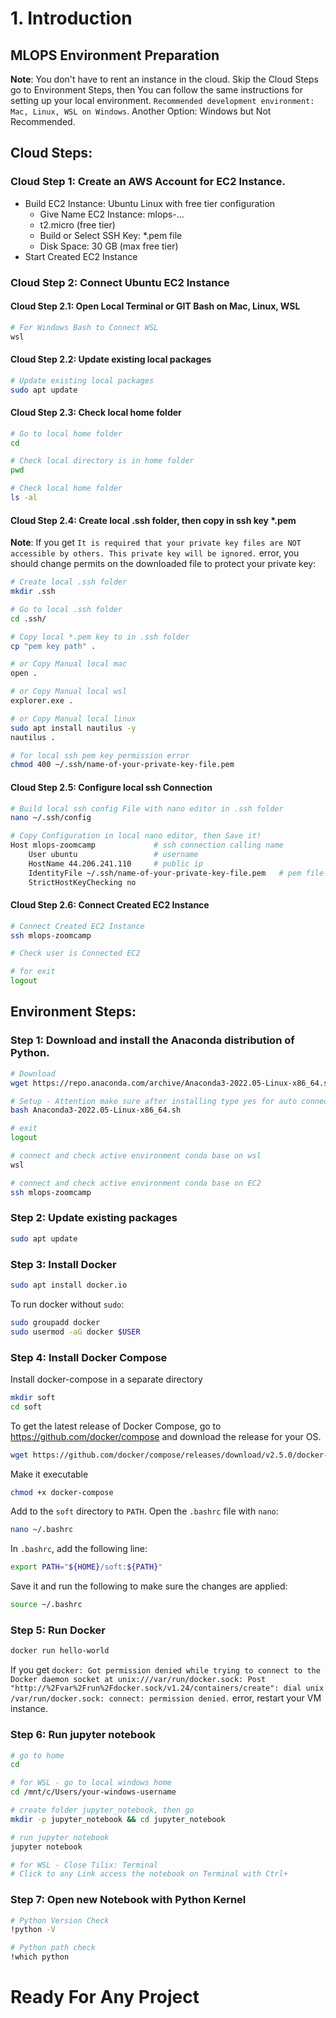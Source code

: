 # 1. Introduction


## MLOPS Environment Preparation

**Note**: You don't have to rent an instance in the cloud. Skip the Cloud Steps go to Environment Steps, then You can follow the same instructions 
for setting up your local environment. `Recommended development environment: Mac, Linux, WSL on Windows`. Another Option: Windows but Not Recommended.


## Cloud Steps:

### Cloud Step 1: Create an AWS Account for EC2 Instance.
- Build EC2 Instance: Ubuntu Linux with free tier configuration
	- Give Name EC2 Instance: mlops-... 
	- t2.micro (free tier)
	- Build or Select SSH Key: *.pem file 
	- Disk Space: 30 GB (max free tier)
- Start Created EC2 Instance


### Cloud Step 2: Connect Ubuntu EC2 Instance

#### Cloud Step 2.1: Open Local Terminal or GIT Bash on Mac, Linux, WSL

```sh
# For Windows Bash to Connect WSL
wsl
```

#### Cloud Step 2.2: Update existing local packages 

```sh
# Update existing local packages
sudo apt update
```

#### Cloud Step 2.3: Check local home folder

```sh
# Go to local home folder
cd

# Check local directory is in home folder
pwd

# Check local home folder
ls -al
```

#### Cloud Step 2.4: Create local .ssh folder, then copy in ssh key *.pem
**Note**: If you get `It is required that your private key files are NOT accessible by others. This private key will be ignored.` error, you should change permits on the downloaded file to protect your private key:

```sh
# Create local .ssh folder
mkdir .ssh

# Go to local .ssh folder
cd .ssh/

# Copy local *.pem key to in .ssh folder
cp "pem key path" .

# or Copy Manual local mac
open .

# or Copy Manual local wsl
explorer.exe .

# or Copy Manual local linux
sudo apt install nautilus -y
nautilus .

# for local ssh pem key permission error
chmod 400 ~/.ssh/name-of-your-private-key-file.pem
```

#### Cloud Step 2.5: Configure local ssh Connection

```sh
# Build local ssh config File with nano editor in .ssh folder
nano ~/.ssh/config

# Copy Configuration in local nano editor, then Save it! 
Host mlops-zoomcamp             # ssh connection calling name
    User ubuntu                 # username
    HostName 44.206.241.110     # public ip 
    IdentityFile ~/.ssh/name-of-your-private-key-file.pem   # pem file path
    StrictHostKeyChecking no
```
  
#### Cloud Step 2.6: Connect Created EC2 Instance

```sh  
# Connect Created EC2 Instance
ssh mlops-zoomcamp

# Check user is Connected EC2

# for exit
logout
```

## Environment Steps:   

### Step 1: Download and install the Anaconda distribution of Python.

```sh
# Download
wget https://repo.anaconda.com/archive/Anaconda3-2022.05-Linux-x86_64.sh

# Setup - Attention make sure after installing type yes for auto connect conda enviroment 
bash Anaconda3-2022.05-Linux-x86_64.sh

# exit
logout

# connect and check active environment conda base on wsl
wsl

# connect and check active environment conda base on EC2
ssh mlops-zoomcamp
```

### Step 2: Update existing packages

```sh
sudo apt update
```

### Step 3: Install Docker

```sh
sudo apt install docker.io
```

To run docker without `sudo`:

```sh
sudo groupadd docker
sudo usermod -aG docker $USER
```

### Step 4: Install Docker Compose

Install docker-compose in a separate directory

```sh
mkdir soft
cd soft
```

To get the latest release of Docker Compose, go to https://github.com/docker/compose and download the release for your OS.

```sh
wget https://github.com/docker/compose/releases/download/v2.5.0/docker-compose-linux-x86_64 -O docker-compose
```

Make it executable

```sh
chmod +x docker-compose
```

Add to the `soft` directory to `PATH`. Open the `.bashrc` file with `nano`:

```sh
nano ~/.bashrc
```

In `.bashrc`, add the following line:

```bash
export PATH="${HOME}/soft:${PATH}"
```

Save it and run the following to make sure the changes are applied:

```bash
source ~/.bashrc
```


### Step 5: Run Docker

```sh
docker run hello-world
```

If you get `docker: Got permission denied while trying to connect to the Docker daemon socket at unix:///var/run/docker.sock: Post "http://%2Fvar%2Frun%2Fdocker.sock/v1.24/containers/create": dial unix /var/run/docker.sock: connect: permission denied.` error, restart your VM instance. 



### Step 6: Run jupyter notebook

```sh
# go to home 
cd

# for WSL - go to local windows home
cd /mnt/c/Users/your-windows-username

# create folder jupyter_notebook, then go
mkdir -p jupyter_notebook && cd jupyter_notebook

# run jupyter notebook
jupyter notebook

# for WSL - Close Tilix: Terminal 
# Click to any Link access the notebook on Terminal with Ctrl+
```

### Step 7: Open new Notebook with Python Kernel

```sh
# Python Version Check
!python -V

# Python path check
!which python

```

# Ready For Any Project

